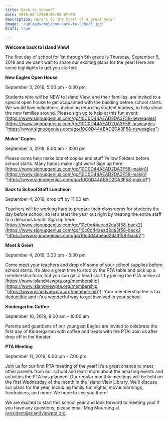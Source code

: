 ```yaml
---
title: Back to School!
date: 2019-08-12T00:00:00-07:00
description: Here's to the start of a great year!
image: "/uploads/Welcome-Back-to-School.jpg"
draft: true

---
```

**Welcome back to Island View!**

The first day of school for 1st through 5th grade is Thursday, September 5, 2019 and we can’t wait to share our exciting plans for the year!  Here are some highlights to get you started:

**New Eagles Open House**

September 3, 2019, 5:00 pm - 6:30 pm

Students who will be NEW to Island View, and their families, are invited to a special open house to get acquainted with the building before school starts.  We would love volunteers, including returning student leaders, to help show the new families around.  Please sign up to help at this fun event: [https://www.signupgenius.com/go/10C0D44AEAD2DA3F58-neweagles](https://www.signupgenius.com/go/10C0D44AEAD2DA3F58-neweagles "https://www.signupgenius.com/go/10C0D44AEAD2DA3F58-neweagles")

**Makin’ Copies**

September 4, 2019, 8:00 am - 3:00 pm

Please come help make lots of copies and stuff Yellow Folders before school starts.  Many hands make light work!  Sign up here: [https://www.signupgenius.com/go/10C0D44AEAD2DA3F58-makin1](https://www.signupgenius.com/go/10C0D44AEAD2DA3F58-makin1 "https://www.signupgenius.com/go/10C0D44AEAD2DA3F58-makin1")

**Back to School Staff Luncheon**

September 4, 2019, drop off by 11:00 am

Teachers will be working hard to prepare their classrooms for students the day before school, so let’s start the year out right by treating the entire staff to a delicious lunch!  Sign up here: [https://www.signupgenius.com/go/10c0d44aead2da3f58-back2](https://www.signupgenius.com/go/10c0d44aead2da3f58-back2 "https://www.signupgenius.com/go/10c0d44aead2da3f58-back2")

**Meet & Greet**

September 4, 2019, 3:30 pm - 5:30 pm

Come meet your teachers and drop off some of your school supplies before school starts.  It’s also a great time to stop by the PTA table and pick up a membership form, but you can get a head start by joining the PTA online at [https://www.islandviewpta.org/membership](https://www.islandviewpta.org/membership "https://www.islandviewpta.org/membership").  Your membership fee is tax deductible and it’s a wonderful way to get involved in your school.

**Kindergarten Coffee**

September 10, 2019, 9:00 am - 10:00 am

Parents and guardians of our youngest Eagles are invited to celebrate the first day of Kindergarten with coffee and treats with the PTA!  Join us after drop off in the theater.

**PTA Meeting**

September 11, 2019, 6:00 pm - 7:00 pm

Join us for our first PTA meeting of the year!  It’s a great chance to meet other parents from our school and learn more about the amazing events and activities the PTA has planned.  Our regular monthly meetings will be held on the first Wednesday of the month in the Island View Library.  We’ll discuss our plans for the year, including family fun nights, movie mornings, fundraisers, and more.  We hope to see you there!

We are excited to start this school year and look forward to meeting you!  If you have any questions, please email Meg Mourning at president@islandviewpta.org.